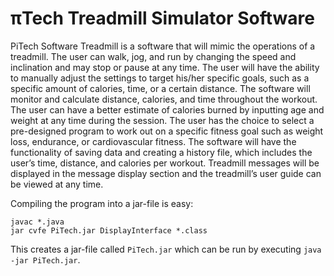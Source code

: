 πTech Treadmill Simulator Software
==================================

PiTech Software Treadmill is a software that will mimic the operations of a treadmill. The user can walk, jog, and run by changing the speed and inclination and may stop or pause at any time. The user will have the ability to manually adjust the settings to target his/her specific goals, such as a specific amount of calories, time, or a certain distance. The software will monitor and calculate distance, calories, and time throughout the workout. The user can have a better estimate of calories burned by inputting age and weight at any time during the session. The user has the choice to select a pre-designed program to work out on a specific fitness goal such as weight loss, endurance, or cardiovascular fitness. The software will have the functionality of saving data and creating a history file, which includes the user’s time, distance, and calories per workout. Treadmill messages will be displayed in the message display section and the treadmill’s user guide can be viewed at any time.

Compiling the program into a jar-file is easy:
```shell
javac *.java
jar cvfe PiTech.jar DisplayInterface *.class
```

This creates a jar-file called `PiTech.jar` which can be run by executing `java -jar PiTech.jar`.
